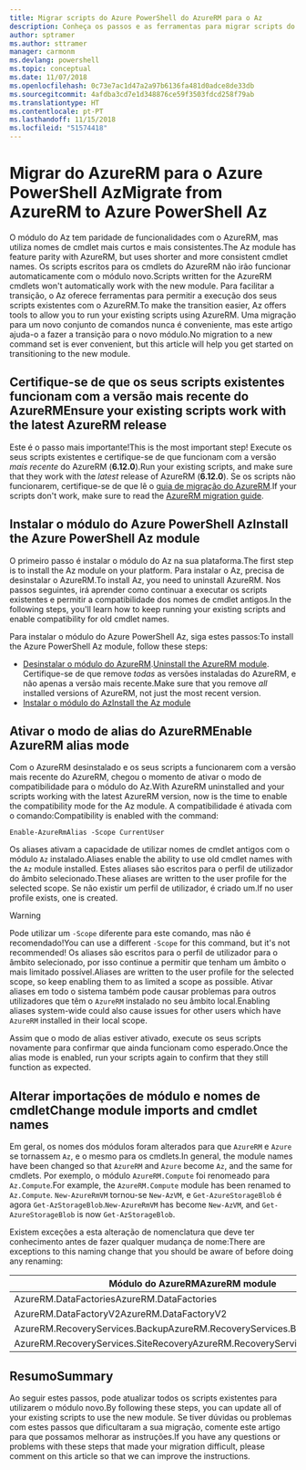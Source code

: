 ```yaml
---
title: Migrar scripts do Azure PowerShell do AzureRM para o Az
description: Conheça os passos e as ferramentas para migrar scripts do módulo do AzureRM para o novo módulo do Az.
author: sptramer
ms.author: sttramer
manager: carmonm
ms.devlang: powershell
ms.topic: conceptual
ms.date: 11/07/2018
ms.openlocfilehash: 0c73e7ac1d47a2a97b6136fa481d0adce8de33db
ms.sourcegitcommit: 4afdba3cd7e1d348876ce59f3503fdcd258f79ab
ms.translationtype: HT
ms.contentlocale: pt-PT
ms.lasthandoff: 11/15/2018
ms.locfileid: "51574418"
---
```

# <a name="migrate-from-azurerm-to-azure-powershell-az"></a><span data-ttu-id="9bdfe-103">Migrar do AzureRM para o Azure PowerShell Az</span><span class="sxs-lookup"><span data-stu-id="9bdfe-103">Migrate from AzureRM to Azure PowerShell Az</span></span>

<span data-ttu-id="9bdfe-104">O módulo do Az tem paridade de funcionalidades com o AzureRM, mas utiliza nomes de cmdlet mais curtos e mais consistentes.</span><span class="sxs-lookup"><span data-stu-id="9bdfe-104">The Az module has feature parity with AzureRM, but uses shorter and more consistent cmdlet names.</span></span>
<span data-ttu-id="9bdfe-105">Os scripts escritos para os cmdlets do AzureRM não irão funcionar automaticamente com o módulo novo.</span><span class="sxs-lookup"><span data-stu-id="9bdfe-105">Scripts written for the AzureRM cmdlets won't automatically work with the new module.</span></span> <span data-ttu-id="9bdfe-106">Para facilitar a transição, o Az oferece ferramentas para permitir a execução dos seus scripts existentes com o AzureRM.</span><span class="sxs-lookup"><span data-stu-id="9bdfe-106">To make the transition easier, Az offers tools to allow you to run your existing scripts using AzureRM.</span></span> <span data-ttu-id="9bdfe-107">Uma migração para um novo conjunto de comandos nunca é conveniente, mas este artigo ajuda-o a fazer a transição para o novo módulo.</span><span class="sxs-lookup"><span data-stu-id="9bdfe-107">No migration to a new command set is ever convenient, but this article will help you get started on transitioning to the new module.</span></span>

## <a name="ensure-your-existing-scripts-work-with-the-latest-azurerm-release"></a><span data-ttu-id="9bdfe-108">Certifique-se de que os seus scripts existentes funcionam com a versão mais recente do AzureRM</span><span class="sxs-lookup"><span data-stu-id="9bdfe-108">Ensure your existing scripts work with the latest AzureRM release</span></span>

<span data-ttu-id="9bdfe-109">Este é o passo mais importante!</span><span class="sxs-lookup"><span data-stu-id="9bdfe-109">This is the most important step!</span></span> <span data-ttu-id="9bdfe-110">Execute os seus scripts existentes e certifique-se de que funcionam com a versão _mais recente_ do AzureRM (__6.12.0__).</span><span class="sxs-lookup"><span data-stu-id="9bdfe-110">Run your existing scripts, and make sure that they work with the _latest_ release of AzureRM (__6.12.0__).</span></span> <span data-ttu-id="9bdfe-111">Se os scripts não funcionarem, certifique-se de que lê o [guia de migração do AzureRM](migration-guide.6.0.0.md).</span><span class="sxs-lookup"><span data-stu-id="9bdfe-111">If your scripts don't work, make sure to read the [AzureRM migration guide](migration-guide.6.0.0.md).</span></span>

## <a name="install-the-azure-powershell-az-module"></a><span data-ttu-id="9bdfe-112">Instalar o módulo do Azure PowerShell Az</span><span class="sxs-lookup"><span data-stu-id="9bdfe-112">Install the Azure PowerShell Az module</span></span>

<span data-ttu-id="9bdfe-113">O primeiro passo é instalar o módulo do Az na sua plataforma.</span><span class="sxs-lookup"><span data-stu-id="9bdfe-113">The first step is to install the Az module on your platform.</span></span> <span data-ttu-id="9bdfe-114">Para instalar o Az, precisa de desinstalar o AzureRM.</span><span class="sxs-lookup"><span data-stu-id="9bdfe-114">To install Az, you need to uninstall AzureRM.</span></span>
<span data-ttu-id="9bdfe-115">Nos passos seguintes, irá aprender como continuar a executar os scripts existentes e permitir a compatibilidade dos nomes de cmdlet antigos.</span><span class="sxs-lookup"><span data-stu-id="9bdfe-115">In the following steps, you'll learn how to keep running your existing scripts and enable compatibility for old cmdlet names.</span></span>

<span data-ttu-id="9bdfe-116">Para instalar o módulo do Azure PowerShell Az, siga estes passos:</span><span class="sxs-lookup"><span data-stu-id="9bdfe-116">To install the Azure PowerShell Az module, follow these steps:</span></span>

* <span data-ttu-id="9bdfe-117">[Desinstalar o módulo do AzureRM](uninstall-azurerm-ps.md).</span><span class="sxs-lookup"><span data-stu-id="9bdfe-117">[Uninstall the AzureRM module](uninstall-azurerm-ps.md).</span></span> <span data-ttu-id="9bdfe-118">Certifique-se de que remove _todas_ as versões instaladas do AzureRM, e não apenas a versão mais recente.</span><span class="sxs-lookup"><span data-stu-id="9bdfe-118">Make sure that you remove _all_ installed versions of AzureRM, not just the most recent version.</span></span>
* [<span data-ttu-id="9bdfe-119">Instalar o módulo do Az</span><span class="sxs-lookup"><span data-stu-id="9bdfe-119">Install the Az module</span></span>](install-az-ps.md)

## <a name="a-namealiasesenable-azurerm-alias-mode"></a><span data-ttu-id="9bdfe-120"><a name="aliases"/>Ativar o modo de alias do AzureRM</span><span class="sxs-lookup"><span data-stu-id="9bdfe-120"><a name="aliases"/>Enable AzureRM alias mode</span></span>

<span data-ttu-id="9bdfe-121">Com o AzureRM desinstalado e os seus scripts a funcionarem com a versão mais recente do AzureRM, chegou o momento de ativar o modo de compatibilidade para o módulo do Az.</span><span class="sxs-lookup"><span data-stu-id="9bdfe-121">With AzureRM uninstalled and your scripts working with the latest AzureRM version, now is the time to enable the compatibility mode for the Az module.</span></span> <span data-ttu-id="9bdfe-122">A compatibilidade é ativada com o comando:</span><span class="sxs-lookup"><span data-stu-id="9bdfe-122">Compatibility is enabled with the command:</span></span>

```powershell-interactive
Enable-AzureRmAlias -Scope CurrentUser
```

<span data-ttu-id="9bdfe-123">Os aliases ativam a capacidade de utilizar nomes de cmdlet antigos com o módulo `Az` instalado.</span><span class="sxs-lookup"><span data-stu-id="9bdfe-123">Aliases enable the ability to use old cmdlet names with the `Az` module installed.</span></span> <span data-ttu-id="9bdfe-124">Estes aliases são escritos para o perfil de utilizador do âmbito selecionado.</span><span class="sxs-lookup"><span data-stu-id="9bdfe-124">These aliases are written to the user profile for the selected scope.</span></span> <span data-ttu-id="9bdfe-125">Se não existir um perfil de utilizador, é criado um.</span><span class="sxs-lookup"><span data-stu-id="9bdfe-125">If no user profile exists, one is created.</span></span>

> [!WARNING]
>
> <span data-ttu-id="9bdfe-126">Pode utilizar um `-Scope` diferente para este comando, mas não é recomendado!</span><span class="sxs-lookup"><span data-stu-id="9bdfe-126">You can use a different `-Scope` for this command, but it's not recommended!</span></span> <span data-ttu-id="9bdfe-127">Os aliases são escritos para o perfil de utilizador para o âmbito selecionado, por isso continue a permitir que tenham um âmbito o mais limitado possível.</span><span class="sxs-lookup"><span data-stu-id="9bdfe-127">Aliases are written to the user profile for the selected scope, so keep enabling them to as limited a scope as possible.</span></span> <span data-ttu-id="9bdfe-128">Ativar aliases em todo o sistema também pode causar problemas para outros utilizadores que têm o `AzureRM` instalado no seu âmbito local.</span><span class="sxs-lookup"><span data-stu-id="9bdfe-128">Enabling aliases system-wide could also cause issues for other users which have `AzureRM` installed in their local scope.</span></span>

<span data-ttu-id="9bdfe-129">Assim que o modo de alias estiver ativado, execute os seus scripts novamente para confirmar que ainda funcionam como esperado.</span><span class="sxs-lookup"><span data-stu-id="9bdfe-129">Once the alias mode is enabled, run your scripts again to confirm that they still function as expected.</span></span> 

## <a name="change-module-imports-and-cmdlet-names"></a><span data-ttu-id="9bdfe-130">Alterar importações de módulo e nomes de cmdlet</span><span class="sxs-lookup"><span data-stu-id="9bdfe-130">Change module imports and cmdlet names</span></span>

<span data-ttu-id="9bdfe-131">Em geral, os nomes dos módulos foram alterados para que `AzureRM` e `Azure` se tornassem `Az`, e o mesmo para os cmdlets.</span><span class="sxs-lookup"><span data-stu-id="9bdfe-131">In general, the module names have been changed so that `AzureRM` and `Azure` become `Az`, and the same for cmdlets.</span></span>
<span data-ttu-id="9bdfe-132">Por exemplo, o módulo `AzureRM.Compute` foi renomeado para `Az.Compute`.</span><span class="sxs-lookup"><span data-stu-id="9bdfe-132">For example, the `AzureRM.Compute` module has been renamed to `Az.Compute`.</span></span> <span data-ttu-id="9bdfe-133">`New-AzureRmVM` tornou-se `New-AzVM`, e `Get-AzureStorageBlob` é agora `Get-AzStorageBlob`.</span><span class="sxs-lookup"><span data-stu-id="9bdfe-133">`New-AzureRmVM` has become `New-AzVM`, and `Get-AzureStorageBlob` is now `Get-AzStorageBlob`.</span></span>

<span data-ttu-id="9bdfe-134">Existem exceções a esta alteração de nomenclatura que deve ter conhecimento antes de fazer qualquer mudança de nome:</span><span class="sxs-lookup"><span data-stu-id="9bdfe-134">There are exceptions to this naming change that you should be aware of before doing any renaming:</span></span>

| <span data-ttu-id="9bdfe-135">Módulo do AzureRM</span><span class="sxs-lookup"><span data-stu-id="9bdfe-135">AzureRM module</span></span> | <span data-ttu-id="9bdfe-136">Módulo do Az</span><span class="sxs-lookup"><span data-stu-id="9bdfe-136">Az module</span></span> |
|----------------|-----------|
| <span data-ttu-id="9bdfe-137">AzureRM.DataFactories</span><span class="sxs-lookup"><span data-stu-id="9bdfe-137">AzureRM.DataFactories</span></span> | <span data-ttu-id="9bdfe-138">Az.DataFactory</span><span class="sxs-lookup"><span data-stu-id="9bdfe-138">Az.DataFactory</span></span> |
| <span data-ttu-id="9bdfe-139">AzureRM.DataFactoryV2</span><span class="sxs-lookup"><span data-stu-id="9bdfe-139">AzureRM.DataFactoryV2</span></span> | <span data-ttu-id="9bdfe-140">Az.DataFactory</span><span class="sxs-lookup"><span data-stu-id="9bdfe-140">Az.DataFactory</span></span> |
| <span data-ttu-id="9bdfe-141">AzureRM.RecoveryServices.Backup</span><span class="sxs-lookup"><span data-stu-id="9bdfe-141">AzureRM.RecoveryServices.Backup</span></span> | <span data-ttu-id="9bdfe-142">Az.RecoveryServices</span><span class="sxs-lookup"><span data-stu-id="9bdfe-142">Az.RecoveryServices</span></span> |
| <span data-ttu-id="9bdfe-143">AzureRM.RecoveryServices.SiteRecovery</span><span class="sxs-lookup"><span data-stu-id="9bdfe-143">AzureRM.RecoveryServices.SiteRecovery</span></span> | <span data-ttu-id="9bdfe-144">Az.RecoveryServices</span><span class="sxs-lookup"><span data-stu-id="9bdfe-144">Az.RecoveryServices</span></span> |

## <a name="summary"></a><span data-ttu-id="9bdfe-145">Resumo</span><span class="sxs-lookup"><span data-stu-id="9bdfe-145">Summary</span></span>

<span data-ttu-id="9bdfe-146">Ao seguir estes passos, pode atualizar todos os scripts existentes para utilizarem o módulo novo.</span><span class="sxs-lookup"><span data-stu-id="9bdfe-146">By following these steps, you can update all of your existing scripts to use the new module.</span></span> <span data-ttu-id="9bdfe-147">Se tiver dúvidas ou problemas com estes passos que dificultaram a sua migração, comente este artigo para que possamos melhorar as instruções.</span><span class="sxs-lookup"><span data-stu-id="9bdfe-147">If you have any questions or problems with these steps that made your migration difficult, please comment on this article so that we can improve the instructions.</span></span>